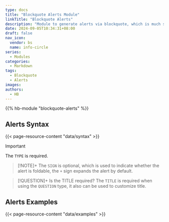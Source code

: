 ```yaml
---
type: docs
title: "Blockquote Alerts Module"
linkTitle: "Blockquote Alerts"
description: "Module to generate alerts via blockquote, which is much simpler than using shortcodes."
date: 2024-09-05T10:34:31+08:00
draft: false
nav_icon:
  vendor: bs
  name: info-circle
series:
  - Modules
categories:
  - Markdown
tags:
  - Blockquote
  - Alerts
images:
authors:
  - HB
---
```


{{% hb-module "blockquote-alerts" %}}

## Alerts Syntax

{{< page-resource-content "data/syntax" >}}

> [!IMPORTANT]
> The `TYPE` is required.

> [!NOTE]+
> The `SIGN` is optional, which is used to indicate whether the alert is foldable, the `+` sign expands the alert by default.

> [!QUESTION]+ Is the TITLE required?
> The `TITLE` is required when using the `QUESTION` type, it also can be used to customize title.

## Alerts Examples

{{< page-resource-content "data/examples" >}}
